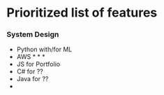 # Prioritized list of features 

### System Design

* Python with/for ML
* AWS
  *
  *
  *
* JS for Portfolio 
* C# for ??
* Java for ??
* 
